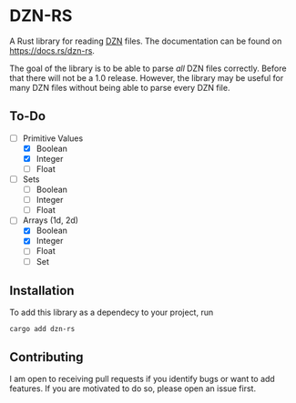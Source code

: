 # DZN-RS

A Rust library for reading [DZN](https://www.minizinc.org/doc-latest/en/spec.html#spec-model-instance-files) files.
The documentation can be found on https://docs.rs/dzn-rs.

The goal of the library is to be able to parse _all_ DZN files correctly. 
Before that there will not be a 1.0 release.
However, the library may be useful for many DZN files without being able to parse every DZN file.

## To-Do

- [ ] Primitive Values
  - [x] Boolean
  - [x] Integer
  - [ ] Float
- [ ] Sets
  - [ ] Boolean
  - [ ] Integer
  - [ ] Float
- [ ] Arrays (1d, 2d)
  - [x] Boolean
  - [x] Integer
  - [ ] Float
  - [ ] Set

## Installation

To add this library as a dependecy to your project, run

```
cargo add dzn-rs
```

## Contributing

I am open to receiving pull requests if you identify bugs or want to add features.
If you are motivated to do so, please open an issue first.


